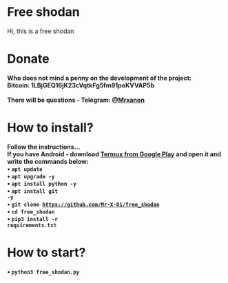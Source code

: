 # Free shodan
Hi, this is a free shodan<br>
# Donate
<b>Who does not mind a penny on the development of the project:</b><br>
<b>Bitcoin: 1LBjGEQ16jK23cVqtkFg5fm91poKVVAP5b<br>
<br>
There will be questions - Telegram: <a href="https://t.me/Mrxanon"> @Mrxanon</a><br>
# How to install?
<b>Follow the instructions...</b><br>
<b>If you have Android - download <a href="https://play.google.com/store/apps/details?id=com.termux&hl=ru">Termux from Google Play</a> and open it and write the commands below:<br>
• <code>apt update</code><br>
• <code>apt upgrade -y</code><br>
• <code>apt install python -y</code><br>
• <code>apt install git -y</code><br>
• <code>git clone https://github.com/Mr-X-01/free_shodan</code><br>
• <code>cd free_shodan</code><br>
• <code>pip3 install -r requirements.txt</code><br>

# How to start?
• <code>python3 free_shodan.py</code><br>

